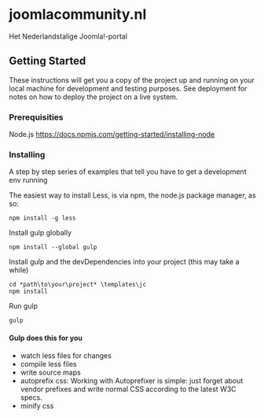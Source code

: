 # joomlacommunity.nl

Het Nederlandstalige Joomla!-portal

## Getting Started

These instructions will get you a copy of the project up and running on your local machine for development and testing purposes. See deployment for notes on how to deploy the project on a live system.

### Prerequisities

Node.js
https://docs.npmjs.com/getting-started/installing-node

### Installing

A step by step series of examples that tell you have to get a development env running

The easiest way to install Less, is via npm, the node.js package manager, as so:
```
npm install -g less
```

Install gulp globally
```
npm install --global gulp
```

Install gulp and the devDependencies into your project (this may take a while)
```
cd *path\to\your\project* \templates\jc
npm install
```

Run gulp
```
gulp
```

#### Gulp does this for you

- watch less files for changes
- compile less files
- write source maps
- autoprefix css: Working with Autoprefixer is simple: just forget about vendor prefixes and write normal CSS according to the latest W3C specs.
- minify css